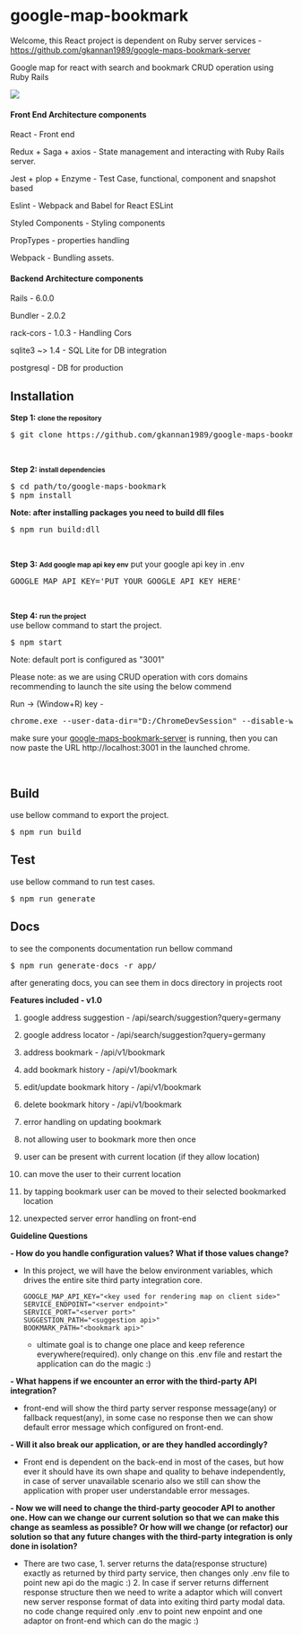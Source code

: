 # google-map-bookmark

Welcome, this React project is dependent on Ruby server services - https://github.com/gkannan1989/google-maps-bookmark-server

Google map for react with search and bookmark CRUD operation using Ruby Rails

<img src="https://serving.photos.photobox.com/928950671763f2c6f0bfc94e00b6d7721b91502b59aa77e65e149510b7ac5793bbfe8d6c.jpg" />

<h4>Front End Architecture components</h4>
<p>
React - Front end 
  
Redux + Saga + axios - State management and interacting with Ruby Rails server.

Jest + plop + Enzyme - Test Case, functional, component and snapshot based 

Eslint - Webpack and Babel for React ESLint

Styled Components - Styling components 

PropTypes - properties handling 

Webpack - Bundling assets.
</p>


<h4>Backend Architecture components</h4>
<p>
Rails - 6.0.0
  
Bundler - 2.0.2

rack-cors - 1.0.3 - Handling Cors

sqlite3 ~> 1.4 - SQL Lite for DB integration

postgresql - DB for production
</p>

<h2>Installation</h2>
<p>
    <b>Step 1: <small>clone the repository</small></b>
    <pre>$ git clone https://github.com/gkannan1989/google-maps-bookmark.git</pre>
</p>
<br />
<p>
    <b>Step 2: <small>install dependencies</small></b>
    <pre>$ cd path/to/google-maps-bookmark
$ npm install</pre>
    <b>Note: after installing packages you need to build dll files</b>
    <pre>$ npm run build:dll</pre>
</p>
<br />
<p>
    <b>Step 3: <small>Add google map api key env</small></b>
    put your google api key in .env
    <pre>GOOGLE_MAP_API_KEY='PUT YOUR GOOGLE API KEY HERE'</pre>
</p>
<br />
<p>
    <b>Step 4: <small>run the project</small></b>
    <br />use bellow command to start the project.
    <pre>$ npm start</pre>
    
   Note: default port is configured as "3001"
       
   Please note: as we are using CRUD operation with cors domains recommending to launch the site using the below commend
       
   Run -> (Window+R) key - 
       
   <pre>chrome.exe --user-data-dir="D:/ChromeDevSession" --disable-web-security --ignore-certificate-errors</pre> 
       
   make sure your <a href="https://github.com/gkannan1989/google-maps-bookmark-server">google-maps-bookmark-server</a> is running, then you can now paste the URL http://localhost:3001 in the launched chrome.
</p>

<br />
<h2>Build</h2>
<p>
    use bellow command to export the project.
    <pre>$ npm run build</pre>
</p> 
<h2>Test</h2>
<p>
    use bellow command to run test cases.
    <pre>$ npm run generate</pre>
</p>
<h2>Docs</h2>
<p>
    to see the components documentation run bellow command
    <pre>$ npm run generate-docs -r app/</pre>
    after generating docs, you can see them in docs directory in projects root
</p>

<p>
<b>Features included - v1.0</b>
  
1. google address suggestion - /api/search/suggestion?query=germany
  
2. google address locator - /api/search/suggestion?query=germany

3. address bookmark - /api/v1/bookmark

4. add bookmark history - /api/v1/bookmark

5. edit/update bookmark hitory - /api/v1/bookmark

6. delete bookmark hitory - /api/v1/bookmark

7. error handling on updating bookmark 

8. not allowing user to bookmark more then once

9. user can be present with current location (if they allow location)

10. can move the user to their current location

11. by tapping bookmark user can be moved to their selected bookmarked location

12. unexpected server error handling on front-end

</p>


<b>Guideline Questions</b>

<b>- How do you handle configuration values? What if those values change?</b>

   - In this project, we will have the below environment variables, which drives the entire site third party integration core.
   
         GOOGLE_MAP_API_KEY="<key used for rendering map on client side>" 
         SERVICE_ENDPOINT="<server endpoint>"
         SERVICE_PORT="<server port>"
         SUGGESTION_PATH="<suggestion api>"
         BOOKMARK_PATH="<bookmark api>"
	   
	 - ultimate goal is to change one place and keep reference everywhere(required). only change on this .env file and restart the application can do the magic :)
   
<b>- What happens if we encounter an error with the third-party API integration?</b>

   - front-end will show the third party server response message(any) or fallback request(any), in some case no response then we can show default error message which configured on front-end.
	 
<b>- Will it also break our application, or are they handled accordingly?</b>

   - Front end is dependent on the back-end in most of the cases, but how ever it should have its own shape and quality to behave independently, in case of server unavailable scenario also we still can show the application with proper user understandable error messages. 

<b>- Now we will need to change the third-party geocoder API to another one. How can we
change our current solution so that we can make this change as seamless as possible? Or
how will we change (or refactor) our solution so that any future changes with the third-party
integration is only done in isolation?</b>

   - There are two case, 
         1. server returns the data(response structure) exactly as returned by third party service, then changes only .env file to point new api do the magic :)
         2. In case if server returns differnent response structure then we need to write a adaptor which will convert new server response format of data into exiting third party modal data. no code change required only .env to point new enpoint and one adaptor on front-end which can do the magic :)
